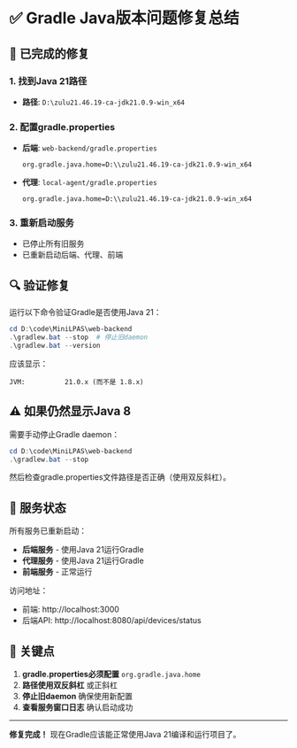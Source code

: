 # ✅ Gradle Java版本问题修复总结

## 🔧 已完成的修复

### 1. 找到Java 21路径
- **路径**: `D:\zulu21.46.19-ca-jdk21.0.9-win_x64`

### 2. 配置gradle.properties
- **后端**: `web-backend/gradle.properties`
  ```properties
  org.gradle.java.home=D:\\zulu21.46.19-ca-jdk21.0.9-win_x64
  ```
  
- **代理**: `local-agent/gradle.properties`
  ```properties
  org.gradle.java.home=D:\\zulu21.46.19-ca-jdk21.0.9-win_x64
  ```

### 3. 重新启动服务
- 已停止所有旧服务
- 已重新启动后端、代理、前端

## 🔍 验证修复

运行以下命令验证Gradle是否使用Java 21：

```powershell
cd D:\code\MiniLPAS\web-backend
.\gradlew.bat --stop  # 停止旧daemon
.\gradlew.bat --version
```

应该显示：
```
JVM:          21.0.x (而不是 1.8.x)
```

## ⚠️ 如果仍然显示Java 8

需要手动停止Gradle daemon：

```powershell
cd D:\code\MiniLPAS\web-backend
.\gradlew.bat --stop
```

然后检查gradle.properties文件路径是否正确（使用双反斜杠）。

## 🚀 服务状态

所有服务已重新启动：
- **后端服务** - 使用Java 21运行Gradle
- **代理服务** - 使用Java 21运行Gradle  
- **前端服务** - 正常运行

访问地址：
- 前端: http://localhost:3000
- 后端API: http://localhost:8080/api/devices/status

## 📝 关键点

1. **gradle.properties必须配置** `org.gradle.java.home`
2. **路径使用双反斜杠** 或正斜杠
3. **停止旧daemon** 确保使用新配置
4. **查看服务窗口日志** 确认启动成功

---

**修复完成！** 现在Gradle应该能正常使用Java 21编译和运行项目了。


